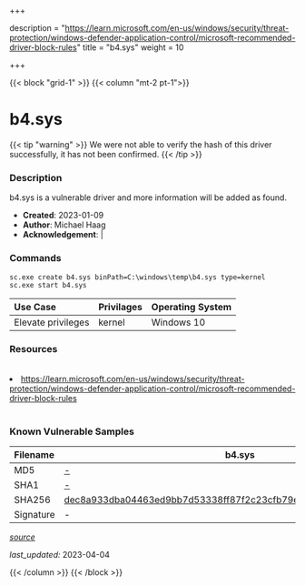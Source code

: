 +++

description = "https://learn.microsoft.com/en-us/windows/security/threat-protection/windows-defender-application-control/microsoft-recommended-driver-block-rules"
title = "b4.sys"
weight = 10

+++


{{< block "grid-1" >}}
{{< column "mt-2 pt-1">}}


# b4.sys 


{{< tip "warning" >}}
We were not able to verify the hash of this driver successfully, it has not been confirmed.
{{< /tip >}}


### Description

b4.sys is a vulnerable driver and more information will be added as found.

- **Created**: 2023-01-09
- **Author**: Michael Haag
- **Acknowledgement**:  | [](https://twitter.com/)

### Commands

```
sc.exe create b4.sys binPath=C:\windows\temp\b4.sys type=kernel
sc.exe start b4.sys
```

| Use Case | Privilages | Operating System | 
|:---- | ---- | ---- |
| Elevate privileges | kernel | Windows 10 |

### Resources
<br>
<li><a href=" https://learn.microsoft.com/en-us/windows/security/threat-protection/windows-defender-application-control/microsoft-recommended-driver-block-rules"> https://learn.microsoft.com/en-us/windows/security/threat-protection/windows-defender-application-control/microsoft-recommended-driver-block-rules</a></li>
<br>

### Known Vulnerable Samples

| Filename | b4.sys |
|:---- | ---- | 
| MD5 | <a href="https://www.virustotal.com/gui/file/-">-</a> |
| SHA1 | <a href="https://www.virustotal.com/gui/file/-">-</a> |
| SHA256 | <a href="https://www.virustotal.com/gui/file/dec8a933dba04463ed9bb7d53338ff87f2c23cfb79e0e988449fc631252c9dcc">dec8a933dba04463ed9bb7d53338ff87f2c23cfb79e0e988449fc631252c9dcc</a> |
| Signature | -   |


[*source*](https://github.com/magicsword-io/LOLDrivers/tree/main/yaml/b4.sys.yml)

*last_updated:* 2023-04-04








{{< /column >}}
{{< /block >}}
